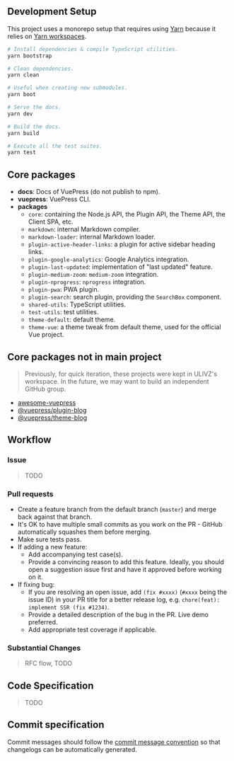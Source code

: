 ## Development Setup

This project uses a monorepo setup that requires using [Yarn](https://yarnpkg.com) because it relies on [Yarn workspaces](https://yarnpkg.com/blog/2017/08/02/introducing-workspaces/).

``` sh
# Install dependencies & compile TypeScript utilities.
yarn bootstrap

# Clean dependencies.
yarn clean

# Useful when creating new submodules.
yarn boot

# Serve the docs.
yarn dev

# Build the docs.
yarn build

# Execute all the test suites.
yarn test
```

## Core packages

- **docs**: Docs of VuePress (do not publish to npm).
- **vuepress**: VuePress CLI.
- **packages**
  - `core`: containing the Node.js API, the Plugin API, the Theme API, the Client SPA, etc.
  - `markdown`: internal Markdown compiler.
  - `markdown-loader`: internal Markdown loader.
  - `plugin-active-header-links`: a plugin for active sidebar heading links.
  - `plugin-google-analytics`: Google Analytics integration.
  - `plugin-last-updated`: implementation of "last updated" feature.
  - `plugin-medium-zoom`: `medium-zoom` integration.
  - `plugin-nprogress`: `nprogress` integration.
  - `plugin-pwa`: PWA plugin.
  - `plugin-search`: search plugin, providing the `SearchBox` component.
  - `shared-utils`: TypeScript utilities.
  - `test-utils`: test utilities.
  - `theme-default`: default theme.
  - `theme-vue`: a theme tweak from default theme, used for the official Vue project.

## Core packages not in main project

> Previously, for quick iteration, these projects were kept in ULIVZ's workspace. In the future, we may want to build an independent GitHub group.

- [awesome-vuepress](https://github.com/ulivz/awesome-vuepress)
- [@vuepress/plugin-blog](https://github.com/ulivz/vuepress-plugin-blog)
- [@vuepress/theme-blog](https://github.com/ulivz/vuepress-theme-blog)

## Workflow

### Issue

> TODO

### Pull requests

- Create a feature branch from the default branch (`master`) and merge back against that branch.
- It's OK to have multiple small commits as you work on the PR - GitHub automatically squashes them before merging.
- Make sure tests pass.
- If adding a new feature:
  - Add accompanying test case(s).
  - Provide a convincing reason to add this feature. Ideally, you should open a suggestion issue first and have it approved before working on it.
- If fixing bug:
  - If you are resolving an open issue, add `(fix #xxxx)` (`#xxxx` being the issue ID) in your PR title for a better release log, e.g. `chore(feat): implement SSR (fix #1234)`.
  - Provide a detailed description of the bug in the PR. Live demo preferred.
  - Add appropriate test coverage if applicable.

### Substantial Changes

> RFC flow, TODO

## Code Specification

> TODO

## Commit specification

Commit messages should follow the [commit message convention](./COMMIT_CONVENTION.md) so that changelogs can be automatically generated.
